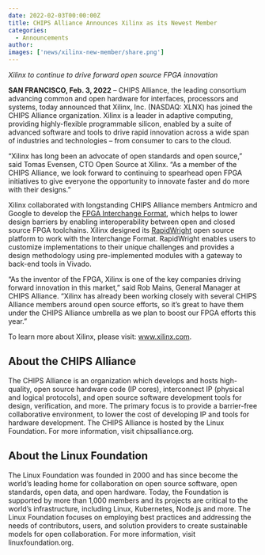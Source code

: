 ```yaml
---
date: 2022-02-03T00:00:00Z
title: CHIPS Alliance Announces Xilinx as its Newest Member 
categories:
  - Announcements
author: 
images: ['news/xilinx-new-member/share.png']
---
```


*Xilinx to continue to drive forward open source FPGA innovation*

**SAN FRANCISCO, Feb. 3, 2022** – CHIPS Alliance, the leading consortium advancing common and open hardware for interfaces, processors and systems, today announced that Xilinx, Inc. (NASDAQ: XLNX) has joined the CHIPS Alliance organization. Xilinx is a leader in adaptive computing, providing highly-flexible programmable silicon, enabled by a suite of advanced software and tools to drive rapid innovation across a wide span of industries and technologies – from consumer to cars to the cloud. 

“Xilinx has long been an advocate of open standards and open source,” said Tomas Evensen, CTO Open Source at Xilinx. “As a member of the CHIPS Alliance, we look forward to continuing to spearhead open FPGA initiatives to give everyone the opportunity to innovate faster and do more with their designs.”

Xilinx collaborated with longstanding CHIPS Alliance members Antmicro and Google to develop the [FPGA Interchange Format](https://fpga-interchange-schema.readthedocs.io/), which helps to lower design barriers by enabling interoperability between open and closed source FPGA toolchains. Xilinx designed its [RapidWright](https://github.com/Xilinx/RapidWright) open source platform to work with the Interchange Format. RapidWright enables users to customize implementations to their unique challenges and provides a design methodology using pre-implemented modules with a gateway to back-end tools in Vivado. 

“As the inventor of the FPGA, Xilinx is one of the key companies driving forward innovation in this market,” said Rob Mains, General Manager at CHIPS Alliance. “Xilinx has already been working closely with several CHIPS Alliance members around open source efforts, so it’s great to have them under the CHIPS Alliance umbrella as we plan to boost our FPGA efforts this year.”

To learn more about Xilinx, please visit: www.xilinx.com.

## About the CHIPS Alliance

The CHIPS Alliance is an organization which develops and hosts high-quality, open source hardware code (IP cores), interconnect IP (physical and logical protocols), and open source software development tools for design, verification, and more. The primary focus is to provide a barrier-free collaborative environment, to lower the cost of developing IP and tools for hardware development. The CHIPS Alliance is hosted by the Linux Foundation. For more information, visit chipsalliance.org.

## About the Linux Foundation

The Linux Foundation was founded in 2000 and has since become the world’s leading home for collaboration on open source software, open standards, open data, and open hardware. Today, the Foundation is supported by more than 1,000 members and its projects are critical to the world’s infrastructure, including Linux, Kubernetes, Node.js and more. The Linux Foundation focuses on employing best practices and addressing the needs of contributors, users, and solution providers to create sustainable models for open collaboration. For more information, visit linuxfoundation.org.